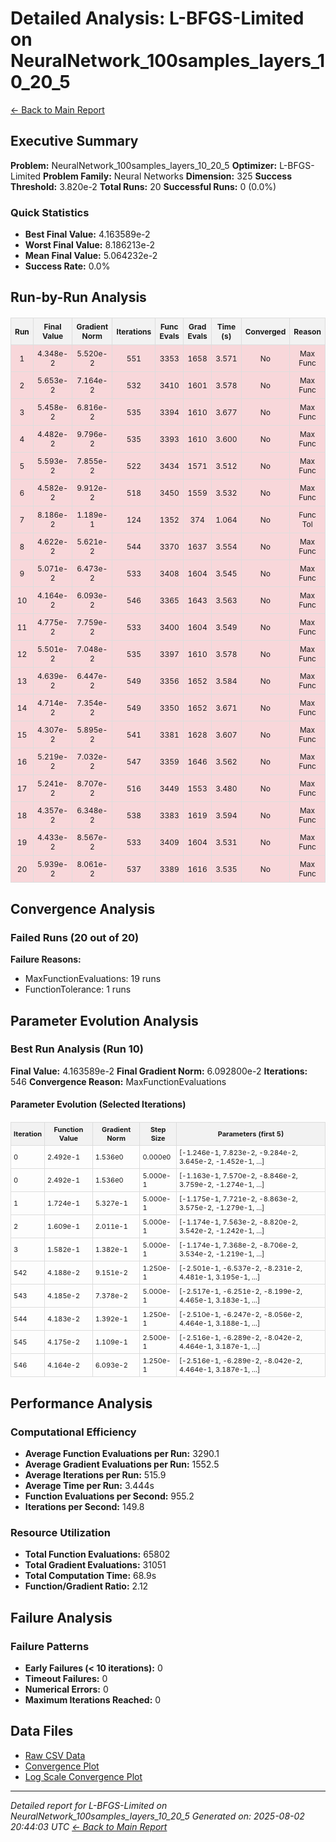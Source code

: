 # Detailed Analysis: L-BFGS-Limited on NeuralNetwork_100samples_layers_10_20_5
[← Back to Main Report](benchmark_report.md)
## Executive Summary
**Problem:** NeuralNetwork_100samples_layers_10_20_5
**Optimizer:** L-BFGS-Limited
**Problem Family:** Neural Networks
**Dimension:** 325
**Success Threshold:** 3.820e-2
**Total Runs:** 20
**Successful Runs:** 0 (0.0%)

### Quick Statistics
* **Best Final Value:** 4.163589e-2
* **Worst Final Value:** 8.186213e-2
* **Mean Final Value:** 5.064232e-2
* **Success Rate:** 0.0%


## Run-by-Run Analysis
<table style="border-collapse: collapse; width: 100%; margin: 20px 0; font-size: 12px;">
<tr style="background-color: #f2f2f2;">
<th style="border: 1px solid #ddd; padding: 6px; text-align: center;">Run</th>
<th style="border: 1px solid #ddd; padding: 6px; text-align: center;">Final Value</th>
<th style="border: 1px solid #ddd; padding: 6px; text-align: center;">Gradient Norm</th>
<th style="border: 1px solid #ddd; padding: 6px; text-align: center;">Iterations</th>
<th style="border: 1px solid #ddd; padding: 6px; text-align: center;">Func Evals</th>
<th style="border: 1px solid #ddd; padding: 6px; text-align: center;">Grad Evals</th>
<th style="border: 1px solid #ddd; padding: 6px; text-align: center;">Time (s)</th>
<th style="border: 1px solid #ddd; padding: 6px; text-align: center;">Converged</th>
<th style="border: 1px solid #ddd; padding: 6px; text-align: center;">Reason</th>
</tr>
<tr style="background-color: #f8d7da;">
<td style="border: 1px solid #ddd; padding: 6px; text-align: center;">1</td>
<td style="border: 1px solid #ddd; padding: 6px; text-align: center;">4.348e-2</td>
<td style="border: 1px solid #ddd; padding: 6px; text-align: center;">5.520e-2</td>
<td style="border: 1px solid #ddd; padding: 6px; text-align: center;">551</td>
<td style="border: 1px solid #ddd; padding: 6px; text-align: center;">3353</td>
<td style="border: 1px solid #ddd; padding: 6px; text-align: center;">1658</td>
<td style="border: 1px solid #ddd; padding: 6px; text-align: center;">3.571</td>
<td style="border: 1px solid #ddd; padding: 6px; text-align: center;">No</td>
<td style="border: 1px solid #ddd; padding: 6px; text-align: center;">Max Func</td>
</tr>
<tr style="background-color: #f8d7da;">
<td style="border: 1px solid #ddd; padding: 6px; text-align: center;">2</td>
<td style="border: 1px solid #ddd; padding: 6px; text-align: center;">5.653e-2</td>
<td style="border: 1px solid #ddd; padding: 6px; text-align: center;">7.164e-2</td>
<td style="border: 1px solid #ddd; padding: 6px; text-align: center;">532</td>
<td style="border: 1px solid #ddd; padding: 6px; text-align: center;">3410</td>
<td style="border: 1px solid #ddd; padding: 6px; text-align: center;">1601</td>
<td style="border: 1px solid #ddd; padding: 6px; text-align: center;">3.578</td>
<td style="border: 1px solid #ddd; padding: 6px; text-align: center;">No</td>
<td style="border: 1px solid #ddd; padding: 6px; text-align: center;">Max Func</td>
</tr>
<tr style="background-color: #f8d7da;">
<td style="border: 1px solid #ddd; padding: 6px; text-align: center;">3</td>
<td style="border: 1px solid #ddd; padding: 6px; text-align: center;">5.458e-2</td>
<td style="border: 1px solid #ddd; padding: 6px; text-align: center;">6.816e-2</td>
<td style="border: 1px solid #ddd; padding: 6px; text-align: center;">535</td>
<td style="border: 1px solid #ddd; padding: 6px; text-align: center;">3394</td>
<td style="border: 1px solid #ddd; padding: 6px; text-align: center;">1610</td>
<td style="border: 1px solid #ddd; padding: 6px; text-align: center;">3.677</td>
<td style="border: 1px solid #ddd; padding: 6px; text-align: center;">No</td>
<td style="border: 1px solid #ddd; padding: 6px; text-align: center;">Max Func</td>
</tr>
<tr style="background-color: #f8d7da;">
<td style="border: 1px solid #ddd; padding: 6px; text-align: center;">4</td>
<td style="border: 1px solid #ddd; padding: 6px; text-align: center;">4.482e-2</td>
<td style="border: 1px solid #ddd; padding: 6px; text-align: center;">9.796e-2</td>
<td style="border: 1px solid #ddd; padding: 6px; text-align: center;">535</td>
<td style="border: 1px solid #ddd; padding: 6px; text-align: center;">3393</td>
<td style="border: 1px solid #ddd; padding: 6px; text-align: center;">1610</td>
<td style="border: 1px solid #ddd; padding: 6px; text-align: center;">3.600</td>
<td style="border: 1px solid #ddd; padding: 6px; text-align: center;">No</td>
<td style="border: 1px solid #ddd; padding: 6px; text-align: center;">Max Func</td>
</tr>
<tr style="background-color: #f8d7da;">
<td style="border: 1px solid #ddd; padding: 6px; text-align: center;">5</td>
<td style="border: 1px solid #ddd; padding: 6px; text-align: center;">5.593e-2</td>
<td style="border: 1px solid #ddd; padding: 6px; text-align: center;">7.855e-2</td>
<td style="border: 1px solid #ddd; padding: 6px; text-align: center;">522</td>
<td style="border: 1px solid #ddd; padding: 6px; text-align: center;">3434</td>
<td style="border: 1px solid #ddd; padding: 6px; text-align: center;">1571</td>
<td style="border: 1px solid #ddd; padding: 6px; text-align: center;">3.512</td>
<td style="border: 1px solid #ddd; padding: 6px; text-align: center;">No</td>
<td style="border: 1px solid #ddd; padding: 6px; text-align: center;">Max Func</td>
</tr>
<tr style="background-color: #f8d7da;">
<td style="border: 1px solid #ddd; padding: 6px; text-align: center;">6</td>
<td style="border: 1px solid #ddd; padding: 6px; text-align: center;">4.582e-2</td>
<td style="border: 1px solid #ddd; padding: 6px; text-align: center;">9.912e-2</td>
<td style="border: 1px solid #ddd; padding: 6px; text-align: center;">518</td>
<td style="border: 1px solid #ddd; padding: 6px; text-align: center;">3450</td>
<td style="border: 1px solid #ddd; padding: 6px; text-align: center;">1559</td>
<td style="border: 1px solid #ddd; padding: 6px; text-align: center;">3.532</td>
<td style="border: 1px solid #ddd; padding: 6px; text-align: center;">No</td>
<td style="border: 1px solid #ddd; padding: 6px; text-align: center;">Max Func</td>
</tr>
<tr style="background-color: #f8d7da;">
<td style="border: 1px solid #ddd; padding: 6px; text-align: center;">7</td>
<td style="border: 1px solid #ddd; padding: 6px; text-align: center;">8.186e-2</td>
<td style="border: 1px solid #ddd; padding: 6px; text-align: center;">1.189e-1</td>
<td style="border: 1px solid #ddd; padding: 6px; text-align: center;">124</td>
<td style="border: 1px solid #ddd; padding: 6px; text-align: center;">1352</td>
<td style="border: 1px solid #ddd; padding: 6px; text-align: center;">374</td>
<td style="border: 1px solid #ddd; padding: 6px; text-align: center;">1.064</td>
<td style="border: 1px solid #ddd; padding: 6px; text-align: center;">No</td>
<td style="border: 1px solid #ddd; padding: 6px; text-align: center;">Func Tol</td>
</tr>
<tr style="background-color: #f8d7da;">
<td style="border: 1px solid #ddd; padding: 6px; text-align: center;">8</td>
<td style="border: 1px solid #ddd; padding: 6px; text-align: center;">4.622e-2</td>
<td style="border: 1px solid #ddd; padding: 6px; text-align: center;">5.621e-2</td>
<td style="border: 1px solid #ddd; padding: 6px; text-align: center;">544</td>
<td style="border: 1px solid #ddd; padding: 6px; text-align: center;">3370</td>
<td style="border: 1px solid #ddd; padding: 6px; text-align: center;">1637</td>
<td style="border: 1px solid #ddd; padding: 6px; text-align: center;">3.554</td>
<td style="border: 1px solid #ddd; padding: 6px; text-align: center;">No</td>
<td style="border: 1px solid #ddd; padding: 6px; text-align: center;">Max Func</td>
</tr>
<tr style="background-color: #f8d7da;">
<td style="border: 1px solid #ddd; padding: 6px; text-align: center;">9</td>
<td style="border: 1px solid #ddd; padding: 6px; text-align: center;">5.071e-2</td>
<td style="border: 1px solid #ddd; padding: 6px; text-align: center;">6.473e-2</td>
<td style="border: 1px solid #ddd; padding: 6px; text-align: center;">533</td>
<td style="border: 1px solid #ddd; padding: 6px; text-align: center;">3408</td>
<td style="border: 1px solid #ddd; padding: 6px; text-align: center;">1604</td>
<td style="border: 1px solid #ddd; padding: 6px; text-align: center;">3.545</td>
<td style="border: 1px solid #ddd; padding: 6px; text-align: center;">No</td>
<td style="border: 1px solid #ddd; padding: 6px; text-align: center;">Max Func</td>
</tr>
<tr style="background-color: #f8d7da;">
<td style="border: 1px solid #ddd; padding: 6px; text-align: center;">10</td>
<td style="border: 1px solid #ddd; padding: 6px; text-align: center;">4.164e-2</td>
<td style="border: 1px solid #ddd; padding: 6px; text-align: center;">6.093e-2</td>
<td style="border: 1px solid #ddd; padding: 6px; text-align: center;">546</td>
<td style="border: 1px solid #ddd; padding: 6px; text-align: center;">3365</td>
<td style="border: 1px solid #ddd; padding: 6px; text-align: center;">1643</td>
<td style="border: 1px solid #ddd; padding: 6px; text-align: center;">3.563</td>
<td style="border: 1px solid #ddd; padding: 6px; text-align: center;">No</td>
<td style="border: 1px solid #ddd; padding: 6px; text-align: center;">Max Func</td>
</tr>
<tr style="background-color: #f8d7da;">
<td style="border: 1px solid #ddd; padding: 6px; text-align: center;">11</td>
<td style="border: 1px solid #ddd; padding: 6px; text-align: center;">4.775e-2</td>
<td style="border: 1px solid #ddd; padding: 6px; text-align: center;">7.759e-2</td>
<td style="border: 1px solid #ddd; padding: 6px; text-align: center;">533</td>
<td style="border: 1px solid #ddd; padding: 6px; text-align: center;">3400</td>
<td style="border: 1px solid #ddd; padding: 6px; text-align: center;">1604</td>
<td style="border: 1px solid #ddd; padding: 6px; text-align: center;">3.549</td>
<td style="border: 1px solid #ddd; padding: 6px; text-align: center;">No</td>
<td style="border: 1px solid #ddd; padding: 6px; text-align: center;">Max Func</td>
</tr>
<tr style="background-color: #f8d7da;">
<td style="border: 1px solid #ddd; padding: 6px; text-align: center;">12</td>
<td style="border: 1px solid #ddd; padding: 6px; text-align: center;">5.501e-2</td>
<td style="border: 1px solid #ddd; padding: 6px; text-align: center;">7.048e-2</td>
<td style="border: 1px solid #ddd; padding: 6px; text-align: center;">535</td>
<td style="border: 1px solid #ddd; padding: 6px; text-align: center;">3397</td>
<td style="border: 1px solid #ddd; padding: 6px; text-align: center;">1610</td>
<td style="border: 1px solid #ddd; padding: 6px; text-align: center;">3.578</td>
<td style="border: 1px solid #ddd; padding: 6px; text-align: center;">No</td>
<td style="border: 1px solid #ddd; padding: 6px; text-align: center;">Max Func</td>
</tr>
<tr style="background-color: #f8d7da;">
<td style="border: 1px solid #ddd; padding: 6px; text-align: center;">13</td>
<td style="border: 1px solid #ddd; padding: 6px; text-align: center;">4.639e-2</td>
<td style="border: 1px solid #ddd; padding: 6px; text-align: center;">6.447e-2</td>
<td style="border: 1px solid #ddd; padding: 6px; text-align: center;">549</td>
<td style="border: 1px solid #ddd; padding: 6px; text-align: center;">3356</td>
<td style="border: 1px solid #ddd; padding: 6px; text-align: center;">1652</td>
<td style="border: 1px solid #ddd; padding: 6px; text-align: center;">3.584</td>
<td style="border: 1px solid #ddd; padding: 6px; text-align: center;">No</td>
<td style="border: 1px solid #ddd; padding: 6px; text-align: center;">Max Func</td>
</tr>
<tr style="background-color: #f8d7da;">
<td style="border: 1px solid #ddd; padding: 6px; text-align: center;">14</td>
<td style="border: 1px solid #ddd; padding: 6px; text-align: center;">4.714e-2</td>
<td style="border: 1px solid #ddd; padding: 6px; text-align: center;">7.354e-2</td>
<td style="border: 1px solid #ddd; padding: 6px; text-align: center;">549</td>
<td style="border: 1px solid #ddd; padding: 6px; text-align: center;">3350</td>
<td style="border: 1px solid #ddd; padding: 6px; text-align: center;">1652</td>
<td style="border: 1px solid #ddd; padding: 6px; text-align: center;">3.671</td>
<td style="border: 1px solid #ddd; padding: 6px; text-align: center;">No</td>
<td style="border: 1px solid #ddd; padding: 6px; text-align: center;">Max Func</td>
</tr>
<tr style="background-color: #f8d7da;">
<td style="border: 1px solid #ddd; padding: 6px; text-align: center;">15</td>
<td style="border: 1px solid #ddd; padding: 6px; text-align: center;">4.307e-2</td>
<td style="border: 1px solid #ddd; padding: 6px; text-align: center;">5.895e-2</td>
<td style="border: 1px solid #ddd; padding: 6px; text-align: center;">541</td>
<td style="border: 1px solid #ddd; padding: 6px; text-align: center;">3381</td>
<td style="border: 1px solid #ddd; padding: 6px; text-align: center;">1628</td>
<td style="border: 1px solid #ddd; padding: 6px; text-align: center;">3.607</td>
<td style="border: 1px solid #ddd; padding: 6px; text-align: center;">No</td>
<td style="border: 1px solid #ddd; padding: 6px; text-align: center;">Max Func</td>
</tr>
<tr style="background-color: #f8d7da;">
<td style="border: 1px solid #ddd; padding: 6px; text-align: center;">16</td>
<td style="border: 1px solid #ddd; padding: 6px; text-align: center;">5.219e-2</td>
<td style="border: 1px solid #ddd; padding: 6px; text-align: center;">7.032e-2</td>
<td style="border: 1px solid #ddd; padding: 6px; text-align: center;">547</td>
<td style="border: 1px solid #ddd; padding: 6px; text-align: center;">3359</td>
<td style="border: 1px solid #ddd; padding: 6px; text-align: center;">1646</td>
<td style="border: 1px solid #ddd; padding: 6px; text-align: center;">3.562</td>
<td style="border: 1px solid #ddd; padding: 6px; text-align: center;">No</td>
<td style="border: 1px solid #ddd; padding: 6px; text-align: center;">Max Func</td>
</tr>
<tr style="background-color: #f8d7da;">
<td style="border: 1px solid #ddd; padding: 6px; text-align: center;">17</td>
<td style="border: 1px solid #ddd; padding: 6px; text-align: center;">5.241e-2</td>
<td style="border: 1px solid #ddd; padding: 6px; text-align: center;">8.707e-2</td>
<td style="border: 1px solid #ddd; padding: 6px; text-align: center;">516</td>
<td style="border: 1px solid #ddd; padding: 6px; text-align: center;">3449</td>
<td style="border: 1px solid #ddd; padding: 6px; text-align: center;">1553</td>
<td style="border: 1px solid #ddd; padding: 6px; text-align: center;">3.480</td>
<td style="border: 1px solid #ddd; padding: 6px; text-align: center;">No</td>
<td style="border: 1px solid #ddd; padding: 6px; text-align: center;">Max Func</td>
</tr>
<tr style="background-color: #f8d7da;">
<td style="border: 1px solid #ddd; padding: 6px; text-align: center;">18</td>
<td style="border: 1px solid #ddd; padding: 6px; text-align: center;">4.357e-2</td>
<td style="border: 1px solid #ddd; padding: 6px; text-align: center;">6.348e-2</td>
<td style="border: 1px solid #ddd; padding: 6px; text-align: center;">538</td>
<td style="border: 1px solid #ddd; padding: 6px; text-align: center;">3383</td>
<td style="border: 1px solid #ddd; padding: 6px; text-align: center;">1619</td>
<td style="border: 1px solid #ddd; padding: 6px; text-align: center;">3.594</td>
<td style="border: 1px solid #ddd; padding: 6px; text-align: center;">No</td>
<td style="border: 1px solid #ddd; padding: 6px; text-align: center;">Max Func</td>
</tr>
<tr style="background-color: #f8d7da;">
<td style="border: 1px solid #ddd; padding: 6px; text-align: center;">19</td>
<td style="border: 1px solid #ddd; padding: 6px; text-align: center;">4.433e-2</td>
<td style="border: 1px solid #ddd; padding: 6px; text-align: center;">8.567e-2</td>
<td style="border: 1px solid #ddd; padding: 6px; text-align: center;">533</td>
<td style="border: 1px solid #ddd; padding: 6px; text-align: center;">3409</td>
<td style="border: 1px solid #ddd; padding: 6px; text-align: center;">1604</td>
<td style="border: 1px solid #ddd; padding: 6px; text-align: center;">3.531</td>
<td style="border: 1px solid #ddd; padding: 6px; text-align: center;">No</td>
<td style="border: 1px solid #ddd; padding: 6px; text-align: center;">Max Func</td>
</tr>
<tr style="background-color: #f8d7da;">
<td style="border: 1px solid #ddd; padding: 6px; text-align: center;">20</td>
<td style="border: 1px solid #ddd; padding: 6px; text-align: center;">5.939e-2</td>
<td style="border: 1px solid #ddd; padding: 6px; text-align: center;">8.061e-2</td>
<td style="border: 1px solid #ddd; padding: 6px; text-align: center;">537</td>
<td style="border: 1px solid #ddd; padding: 6px; text-align: center;">3389</td>
<td style="border: 1px solid #ddd; padding: 6px; text-align: center;">1616</td>
<td style="border: 1px solid #ddd; padding: 6px; text-align: center;">3.535</td>
<td style="border: 1px solid #ddd; padding: 6px; text-align: center;">No</td>
<td style="border: 1px solid #ddd; padding: 6px; text-align: center;">Max Func</td>
</tr>
</table>

## Convergence Analysis

### Failed Runs (20 out of 20)

**Failure Reasons:**
- MaxFunctionEvaluations: 19 runs
- FunctionTolerance: 1 runs

## Parameter Evolution Analysis

### Best Run Analysis (Run 10)
**Final Value:** 4.163589e-2
**Final Gradient Norm:** 6.092800e-2
**Iterations:** 546
**Convergence Reason:** MaxFunctionEvaluations

#### Parameter Evolution (Selected Iterations)

<table style="border-collapse: collapse; width: 100%; margin: 20px 0; font-size: 11px;">
<tr style="background-color: #f2f2f2;">
<th style="border: 1px solid #ddd; padding: 4px;">Iteration</th>
<th style="border: 1px solid #ddd; padding: 4px;">Function Value</th>
<th style="border: 1px solid #ddd; padding: 4px;">Gradient Norm</th>
<th style="border: 1px solid #ddd; padding: 4px;">Step Size</th>
<th style="border: 1px solid #ddd; padding: 4px;">Parameters (first 5)</th>
</tr>
<tr><td style="border: 1px solid #ddd; padding: 4px;">0</td><td style="border: 1px solid #ddd; padding: 4px;">2.492e-1</td><td style="border: 1px solid #ddd; padding: 4px;">1.536e0</td><td style="border: 1px solid #ddd; padding: 4px;">0.000e0</td><td style="border: 1px solid #ddd; padding: 4px;">[-1.246e-1, 7.823e-2, -9.284e-2, 3.645e-2, -1.452e-1, ...]</td></tr>
<tr><td style="border: 1px solid #ddd; padding: 4px;">0</td><td style="border: 1px solid #ddd; padding: 4px;">2.492e-1</td><td style="border: 1px solid #ddd; padding: 4px;">1.536e0</td><td style="border: 1px solid #ddd; padding: 4px;">5.000e-1</td><td style="border: 1px solid #ddd; padding: 4px;">[-1.163e-1, 7.570e-2, -8.846e-2, 3.759e-2, -1.274e-1, ...]</td></tr>
<tr><td style="border: 1px solid #ddd; padding: 4px;">1</td><td style="border: 1px solid #ddd; padding: 4px;">1.724e-1</td><td style="border: 1px solid #ddd; padding: 4px;">5.327e-1</td><td style="border: 1px solid #ddd; padding: 4px;">5.000e-1</td><td style="border: 1px solid #ddd; padding: 4px;">[-1.175e-1, 7.721e-2, -8.863e-2, 3.575e-2, -1.279e-1, ...]</td></tr>
<tr><td style="border: 1px solid #ddd; padding: 4px;">2</td><td style="border: 1px solid #ddd; padding: 4px;">1.609e-1</td><td style="border: 1px solid #ddd; padding: 4px;">2.011e-1</td><td style="border: 1px solid #ddd; padding: 4px;">5.000e-1</td><td style="border: 1px solid #ddd; padding: 4px;">[-1.174e-1, 7.563e-2, -8.820e-2, 3.542e-2, -1.242e-1, ...]</td></tr>
<tr><td style="border: 1px solid #ddd; padding: 4px;">3</td><td style="border: 1px solid #ddd; padding: 4px;">1.582e-1</td><td style="border: 1px solid #ddd; padding: 4px;">1.382e-1</td><td style="border: 1px solid #ddd; padding: 4px;">5.000e-1</td><td style="border: 1px solid #ddd; padding: 4px;">[-1.174e-1, 7.368e-2, -8.706e-2, 3.534e-2, -1.219e-1, ...]</td></tr>
<tr><td style="border: 1px solid #ddd; padding: 4px;">542</td><td style="border: 1px solid #ddd; padding: 4px;">4.188e-2</td><td style="border: 1px solid #ddd; padding: 4px;">9.151e-2</td><td style="border: 1px solid #ddd; padding: 4px;">1.250e-1</td><td style="border: 1px solid #ddd; padding: 4px;">[-2.501e-1, -6.537e-2, -8.231e-2, 4.481e-1, 3.195e-1, ...]</td></tr>
<tr><td style="border: 1px solid #ddd; padding: 4px;">543</td><td style="border: 1px solid #ddd; padding: 4px;">4.185e-2</td><td style="border: 1px solid #ddd; padding: 4px;">7.378e-2</td><td style="border: 1px solid #ddd; padding: 4px;">5.000e-1</td><td style="border: 1px solid #ddd; padding: 4px;">[-2.517e-1, -6.251e-2, -8.199e-2, 4.465e-1, 3.183e-1, ...]</td></tr>
<tr><td style="border: 1px solid #ddd; padding: 4px;">544</td><td style="border: 1px solid #ddd; padding: 4px;">4.183e-2</td><td style="border: 1px solid #ddd; padding: 4px;">1.392e-1</td><td style="border: 1px solid #ddd; padding: 4px;">1.250e-1</td><td style="border: 1px solid #ddd; padding: 4px;">[-2.510e-1, -6.247e-2, -8.056e-2, 4.464e-1, 3.188e-1, ...]</td></tr>
<tr><td style="border: 1px solid #ddd; padding: 4px;">545</td><td style="border: 1px solid #ddd; padding: 4px;">4.175e-2</td><td style="border: 1px solid #ddd; padding: 4px;">1.109e-1</td><td style="border: 1px solid #ddd; padding: 4px;">2.500e-1</td><td style="border: 1px solid #ddd; padding: 4px;">[-2.516e-1, -6.289e-2, -8.042e-2, 4.464e-1, 3.187e-1, ...]</td></tr>
<tr><td style="border: 1px solid #ddd; padding: 4px;">546</td><td style="border: 1px solid #ddd; padding: 4px;">4.164e-2</td><td style="border: 1px solid #ddd; padding: 4px;">6.093e-2</td><td style="border: 1px solid #ddd; padding: 4px;">1.250e-1</td><td style="border: 1px solid #ddd; padding: 4px;">[-2.516e-1, -6.289e-2, -8.042e-2, 4.464e-1, 3.187e-1, ...]</td></tr>
</table>

## Performance Analysis

### Computational Efficiency
- **Average Function Evaluations per Run:** 3290.1
- **Average Gradient Evaluations per Run:** 1552.5
- **Average Iterations per Run:** 515.9
- **Average Time per Run:** 3.444s
- **Function Evaluations per Second:** 955.2
- **Iterations per Second:** 149.8
### Resource Utilization
- **Total Function Evaluations:** 65802
- **Total Gradient Evaluations:** 31051
- **Total Computation Time:** 68.9s
- **Function/Gradient Ratio:** 2.12
## Failure Analysis

### Failure Patterns
- **Early Failures (< 10 iterations):** 0
- **Timeout Failures:** 0
- **Numerical Errors:** 0
- **Maximum Iterations Reached:** 0


## Data Files
* [Raw CSV Data](../data/problems/NeuralNetwork_100samples_layers_10_20_5_results.csv)
* [Convergence Plot](../plots/NeuralNetwork_100samples_layers_10_20_5.png)
* [Log Scale Convergence Plot](../plots/NeuralNetwork_100samples_layers_10_20_5_log.png)


---
*Detailed report for L-BFGS-Limited on NeuralNetwork_100samples_layers_10_20_5*
*Generated on: 2025-08-02 20:44:03 UTC*
*[← Back to Main Report](../benchmark_report.md)*
